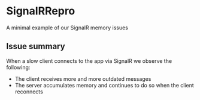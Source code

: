 # SignalRRepro
A minimal example of our SignalR memory issues

## Issue summary
When a slow client connects to the app via SignalR we observe the following:
 - The client receives more and more outdated messages
 - The server accumulates memory and continues to do so when the client reconnects

